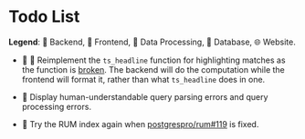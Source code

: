 # Todo List

**Legend**: 🦀 Backend, 🎨 Frontend, 🐍 Data Processing, 🐘 Database, 🌐 Website.

- 🦀 🎨 Reimplement the `ts_headline` function for highlighting matches as the function is [broken](https://www.postgresql.org/message-id/flat/152461454026.19805.6310947081647212894%40wrigleys.postgresql.org). The backend will do the computation while the frontend will format it, rather than what `ts_headline` does in one.

- 🎨 Display human-understandable query parsing errors and query processing errors.

- 🐘 Try the RUM index again when [postgrespro/rum#119](https://github.com/postgrespro/rum/issues/119) is fixed.
